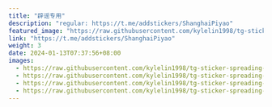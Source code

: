```yaml
---
title: "辟谣专用"
description: "regular: https://t.me/addstickers/ShanghaiPiyao"
featured_image: "https://raw.githubusercontent.com/kylelin1998/tg-sticker-spreading-worldwide-images/main/img/d30cd7bd-a6b6-4c36-8abe-ba218eac5e34.jpg"
link: "https://t.me/addstickers/ShanghaiPiyao"
weight: 3
date: 2024-01-13T07:37:56+08:00
images:
  - https://raw.githubusercontent.com/kylelin1998/tg-sticker-spreading-worldwide-images/main/img/d30cd7bd-a6b6-4c36-8abe-ba218eac5e34.jpg
  - https://raw.githubusercontent.com/kylelin1998/tg-sticker-spreading-worldwide-images/main/img/734672c2-6b92-4baa-bdb6-c32b437325d3.jpg
  - https://raw.githubusercontent.com/kylelin1998/tg-sticker-spreading-worldwide-images/main/img/380deafa-feea-4c75-8122-0656fed72251.jpg
  - https://raw.githubusercontent.com/kylelin1998/tg-sticker-spreading-worldwide-images/main/img/42301e07-3fc0-40de-a567-42fdb607cb7e.jpg
---
```

